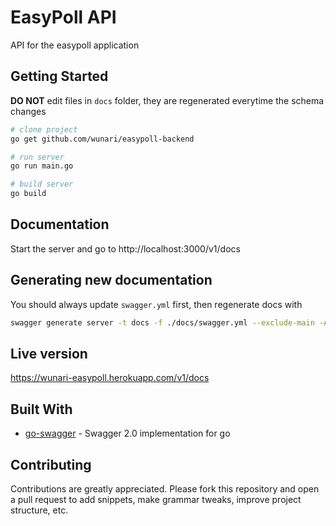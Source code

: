 # EasyPoll API

API for the easypoll application

## Getting Started

**DO NOT** edit files in `docs` folder, they are regenerated everytime the schema changes

```bash
# clone project
go get github.com/wunari/easypoll-backend

# run server
go run main.go

# build server
go build
```

## Documentation

Start the server and go to http://localhost:3000/v1/docs

## Generating new documentation

You should always update `swagger.yml` first, then regenerate docs with

```bash
swagger generate server -t docs -f ./docs/swagger.yml --exclude-main -A easypoll
```

## Live version

https://wunari-easypoll.herokuapp.com/v1/docs

## Built With

* [go-swagger](https://goswagger.io/) - Swagger 2.0 implementation for go

## Contributing

Contributions are greatly appreciated. Please fork this repository and open a pull request to add snippets, make grammar tweaks, improve project structure, etc.
